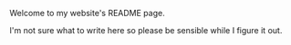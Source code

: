 Welcome to my website's README page. 

I'm not sure what to write here so please be sensible
while I figure it out.
